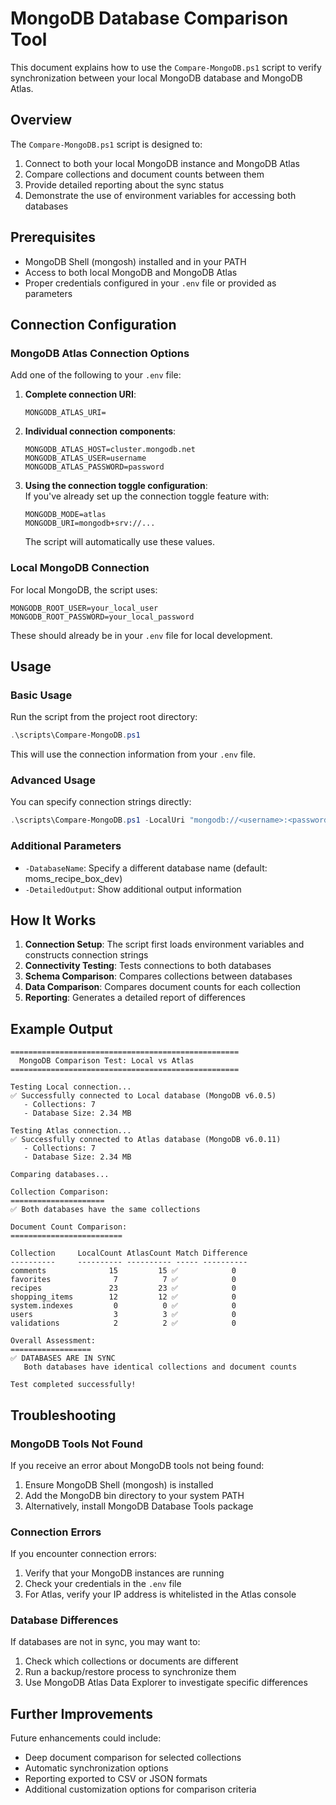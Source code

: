# MongoDB Database Comparison Tool

This document explains how to use the `Compare-MongoDB.ps1` script to verify synchronization between your local MongoDB database and MongoDB Atlas.

## Overview

The `Compare-MongoDB.ps1` script is designed to:

1. Connect to both your local MongoDB instance and MongoDB Atlas
2. Compare collections and document counts between them
3. Provide detailed reporting about the sync status
4. Demonstrate the use of environment variables for accessing both databases

## Prerequisites

- MongoDB Shell (mongosh) installed and in your PATH
- Access to both local MongoDB and MongoDB Atlas
- Proper credentials configured in your `.env` file or provided as parameters

## Connection Configuration

### MongoDB Atlas Connection Options

Add one of the following to your `.env` file:

1. **Complete connection URI**:

   ```env
   MONGODB_ATLAS_URI=
   ```

2. **Individual connection components**:

   ```env
   MONGODB_ATLAS_HOST=cluster.mongodb.net
   MONGODB_ATLAS_USER=username
   MONGODB_ATLAS_PASSWORD=password
   ```

3. **Using the connection toggle configuration**:  
   If you've already set up the connection toggle feature with:

   ```env
   MONGODB_MODE=atlas
   MONGODB_URI=mongodb+srv://...
   ```

   The script will automatically use these values.

### Local MongoDB Connection

For local MongoDB, the script uses:

```env
MONGODB_ROOT_USER=your_local_user
MONGODB_ROOT_PASSWORD=your_local_password
```
These should already be in your `.env` file for local development.

## Usage

### Basic Usage

Run the script from the project root directory:

```powershell
.\scripts\Compare-MongoDB.ps1
```

This will use the connection information from your `.env` file.

### Advanced Usage

You can specify connection strings directly:

```powershell
.\scripts\Compare-MongoDB.ps1 -LocalUri "mongodb://<username>:<password>@localhost:27017/moms_recipe_box_dev" -AtlasUri "
```

### Additional Parameters

- `-DatabaseName`: Specify a different database name (default: moms_recipe_box_dev)
- `-DetailedOutput`: Show additional output information

## How It Works

1. **Connection Setup**: The script first loads environment variables and constructs connection strings
2. **Connectivity Testing**: Tests connections to both databases
3. **Schema Comparison**: Compares collections between databases
4. **Data Comparison**: Compares document counts for each collection
5. **Reporting**: Generates a detailed report of differences

## Example Output

```console
===================================================
  MongoDB Comparison Test: Local vs Atlas
===================================================

Testing Local connection...
✅ Successfully connected to Local database (MongoDB v6.0.5)
   - Collections: 7
   - Database Size: 2.34 MB

Testing Atlas connection...
✅ Successfully connected to Atlas database (MongoDB v6.0.11)
   - Collections: 7
   - Database Size: 2.34 MB

Comparing databases...

Collection Comparison:
=====================
✅ Both databases have the same collections

Document Count Comparison:
=========================

Collection     LocalCount AtlasCount Match Difference
----------     ---------- ---------- ----- ----------
comments              15         15 ✅            0
favorites              7          7 ✅            0
recipes               23         23 ✅            0
shopping_items        12         12 ✅            0
system.indexes         0          0 ✅            0
users                  3          3 ✅            0
validations            2          2 ✅            0

Overall Assessment:
==================
✅ DATABASES ARE IN SYNC
   Both databases have identical collections and document counts

Test completed successfully!
```

## Troubleshooting

### MongoDB Tools Not Found

If you receive an error about MongoDB tools not being found:

1. Ensure MongoDB Shell (mongosh) is installed
2. Add the MongoDB bin directory to your system PATH
3. Alternatively, install MongoDB Database Tools package

### Connection Errors

If you encounter connection errors:

1. Verify that your MongoDB instances are running
2. Check your credentials in the `.env` file
3. For Atlas, verify your IP address is whitelisted in the Atlas console

### Database Differences

If databases are not in sync, you may want to:

1. Check which collections or documents are different
2. Run a backup/restore process to synchronize them
3. Use MongoDB Atlas Data Explorer to investigate specific differences

## Further Improvements

Future enhancements could include:

- Deep document comparison for selected collections
- Automatic synchronization options
- Reporting exported to CSV or JSON formats
- Additional customization options for comparison criteria